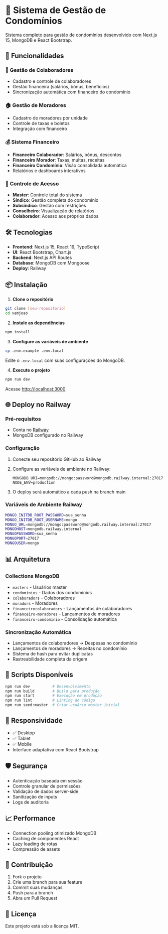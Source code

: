 # 🏢 Sistema de Gestão de Condomínios

Sistema completo para gestão de condomínios desenvolvido com Next.js 15, MongoDB e React Bootstrap.

## 🚀 Funcionalidades

### 👥 **Gestão de Colaboradores**
- Cadastro e controle de colaboradores
- Gestão financeira (salários, bônus, benefícios)
- Sincronização automática com financeiro do condomínio

### 🏠 **Gestão de Moradores**
- Cadastro de moradores por unidade
- Controle de taxas e boletos
- Integração com financeiro

### 💰 **Sistema Financeiro**
- **Financeiro Colaborador**: Salários, bônus, descontos
- **Financeiro Morador**: Taxas, multas, receitas
- **Financeiro Condomínio**: Visão consolidada automática
- Relatórios e dashboards interativos

### 🔐 **Controle de Acesso**
- **Master**: Controle total do sistema
- **Síndico**: Gestão completa do condomínio
- **Subsíndico**: Gestão com restrições
- **Conselheiro**: Visualização de relatórios
- **Colaborador**: Acesso aos próprios dados

## 🛠️ Tecnologias

- **Frontend**: Next.js 15, React 19, TypeScript
- **UI**: React Bootstrap, Chart.js
- **Backend**: Next.js API Routes
- **Database**: MongoDB com Mongoose
- **Deploy**: Railway

## 📦 Instalação

1. **Clone o repositório**
```bash
git clone [seu-repositorio]
cd vemjoao
```

2. **Instale as dependências**
```bash
npm install
```

3. **Configure as variáveis de ambiente**
```bash
cp .env.example .env.local
```

Edite o `.env.local` com suas configurações do MongoDB.

4. **Execute o projeto**
```bash
npm run dev
```

Acesse [http://localhost:3000](http://localhost:3000)

## 🌐 Deploy no Railway

### Pré-requisitos
- Conta no [Railway](https://railway.com)
- MongoDB configurado no Railway

### Configuração
1. Conecte seu repositório GitHub ao Railway
2. Configure as variáveis de ambiente no Railway:
   ```
   MONGODB_URI=mongodb://mongo:password@mongodb.railway.internal:27017/database
   NODE_ENV=production
   ```

3. O deploy será automático a cada push na branch main

### Variáveis de Ambiente Railway
```bash
MONGO_INITDB_ROOT_PASSWORD=sua_senha
MONGO_INITDB_ROOT_USERNAME=mongo
MONGO_URL=mongodb://mongo:password@mongodb.railway.internal:27017
MONGOHOST=mongodb.railway.internal
MONGOPASSWORD=sua_senha
MONGOPORT=27017
MONGOUSER=mongo
```

## 📊 Arquitetura

### Collections MongoDB
- `masters` - Usuários master
- `condominios` - Dados dos condomínios
- `colaboradors` - Colaboradores
- `moradors` - Moradores
- `financeirocolaboradors` - Lançamentos de colaboradores
- `financeiro-moradores` - Lançamentos de moradores
- `financeiro-condominio` - Consolidação automática

### Sincronização Automática
- Lançamentos de colaboradores → Despesas no condomínio
- Lançamentos de moradores → Receitas no condomínio
- Sistema de hash para evitar duplicatas
- Rastreabilidade completa da origem

## 🔄 Scripts Disponíveis

```bash
npm run dev          # Desenvolvimento
npm run build        # Build para produção
npm run start        # Execução em produção
npm run lint         # Linting do código
npm run seed:master  # Criar usuário master inicial
```

## 📱 Responsividade

- ✅ Desktop
- ✅ Tablet
- ✅ Mobile
- Interface adaptativa com React Bootstrap

## 🛡️ Segurança

- Autenticação baseada em sessão
- Controle granular de permissões
- Validação de dados server-side
- Sanitização de inputs
- Logs de auditoria

## 📈 Performance

- Connection pooling otimizado MongoDB
- Caching de componentes React
- Lazy loading de rotas
- Compressão de assets

## 🤝 Contribuição

1. Fork o projeto
2. Crie uma branch para sua feature
3. Commit suas mudanças
4. Push para a branch
5. Abra um Pull Request

## 📄 Licença

Este projeto está sob a licença MIT.
